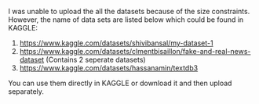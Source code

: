 I was unable to upload the all the datasets because of the size constraints. However, the name of data sets are listed below which could be found in KAGGLE:

1. https://www.kaggle.com/datasets/shivibansal/my-dataset-1
2. https://www.kaggle.com/datasets/clmentbisaillon/fake-and-real-news-dataset (Contains 2 seperate datasets)
3. https://www.kaggle.com/datasets/hassanamin/textdb3

You can use them directly in KAGGLE or download it and then upload separately.

